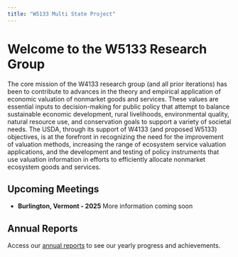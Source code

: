 ```yaml
---
title: "W5133 Multi State Project"
---
```


Welcome to the W5133 Research Group
====================================

The core mission of the W4133 research group (and all prior iterations) has been to contribute to advances in the theory and empirical application of economic valuation of nonmarket goods and services.  These values are essential inputs to decision-making for public policy that attempt to balance sustainable economic development, rural livelihoods, environmental quality, natural resource use, and conservation goals to support a variety of societal needs. The USDA, through its support of W4133 (and proposed W5133) objectives, is at the forefront in recognizing the need for the improvement of valuation methods, increasing the range of ecosystem service valuation applications, and the development and testing of policy instruments that use valuation information in efforts to efficiently allocate nonmarket ecosystem goods and services.

## Upcoming Meetings

- **Burlington, Vermont - 2025** More information coming soon


## Annual Reports

Access our [annual reports](/annual-reports) to see our yearly progress and achievements.

